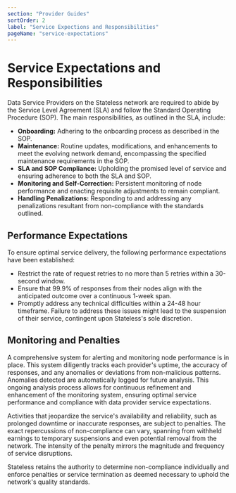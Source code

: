```yaml
---
section: "Provider Guides"
sortOrder: 2
label: "Service Expections and Responsibilities"
pageName: "service-expectations"
---
```

# Service Expectations and Responsibilities

Data Service Providers on the Stateless network are required to abide by the
Service Level Agreement (SLA) and follow the Standard Operating Procedure
(SOP). The main responsibilities, as outlined in the SLA, include:&nbsp;  

- **Onboarding:** Adhering to the onboarding process as described in the SOP.
- **Maintenance:** Routine updates, modifications, and enhancements to meet the
  evolving network demand, encompassing the specified maintenance requirements
  in the SOP.
- **SLA and SOP Compliance:** Upholding the promised level of service and
  ensuring adherence to both the SLA and SOP.
- **Monitoring and Self-Correction:** Persistent monitoring of node performance
  and enacting requisite adjustments to remain compliant.
- **Handling Penalizations:** Responding to and addressing any penalizations
  resultant from non-compliance with the standards outlined.

## Performance Expectations 
To ensure optimal service delivery, the following performance expectations have
been established:
&nbsp;  
- Restrict the rate of request retries to no more than 5 retries within a
  30-second window.
- Ensure that 99.9% of responses from their nodes align with the anticipated
  outcome over a continuous 1-week span.
- Promptly address any technical difficulties within a 24-48 hour timeframe.
  Failure to address these issues might lead to the suspension of their
  service, contingent upon Stateless's sole discretion.

## Monitoring and Penalties 
A comprehensive system for alerting and monitoring node performance is in
place. This system diligently tracks each provider's uptime, the accuracy of
responses, and any anomalies or deviations from non-malicious patterns.
Anomalies detected are automatically logged for future analysis. This ongoing
analysis process allows for continuous refinement and enhancement of the
monitoring system, ensuring optimal service performance and compliance with
data provider service expectations.
&nbsp;  

Activities that jeopardize the service's availability and reliability, such as
prolonged downtime or inaccurate responses, are subject to penalties. The exact
repercussions of non-compliance can vary, spanning from withheld earnings to
temporary suspensions and even potential removal from the network. The
intensity of the penalty mirrors the magnitude and frequency of service
disruptions.
&nbsp;  

Stateless retains the authority to determine non-compliance individually and
enforce penalties or service termination as deemed necessary to uphold the
network's quality standards.
